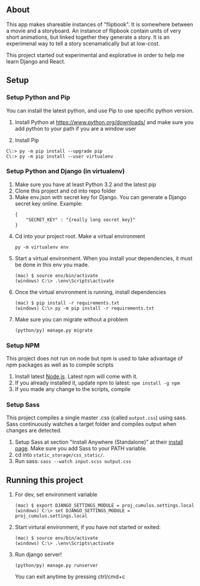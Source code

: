 ## About

This app makes shareable instances of "flipbook". It is somewhere between a movie and a storyboard. An instance of flipbook contain units of very short animations, but linked together they generate a story. It is an experimenal way to tell a story scenamatically but at low-cost.

This project started out experimental and explorative in order to help me learn Django and React. 


## Setup 

### Setup Python and Pip
You can install the latest python, and use Pip to use specific python version.  
1. Install Python at https://www.python.org/downloads/ and make sure you add python to your path if you are a window user

2. Install Pip
```
C\:> py -m pip install --upgrade pip
C\:> py -m pip install --user virtualenv
```

### Setup Python and Django (in virtualenv)
1. Make sure you have at least Python 3.2 and the latest pip
2. Clone this project and cd into repo folder
3. Make env.json with secret key for Django. You can generate a Django secret key online.
Example: 
    ```
    {
        "SECRET_KEY" : "{really long secret key}"
    }
    ```
4. Cd into your project root. Make a virtual environment
    ```
    py -m virtualenv env
    ```
5. Start a virtual environment. When you install your dependencies, it must be done in this env you made.
    ```
    (mac) $ source env/bin/activate
    (windows) C:\> .\env\Scripts\activate
    ```
6. Once the virtual environment is running, install dependencies
    ```
    (mac) $ pip install -r requirements.txt 
    (windows) C:\> py -m pip install -r requirements.txt
    ```
7. Make sure you can migrate without a problem
    ```
    (python/py) manage.py migrate
    ```


### Setup NPM
This project does not run on node but npm is used to take advantage of npm packages as well as to compile scripts

1. Install latest [Node.js](https://nodejs.org/). Latest npm will come with it.
2. If you already installed it, update npm to latest: `npm install -g npm`
3. If you made any change to the scripts, compile 


### Setup Sass
This project compiles a single master .css (called `output.css`) using sass. Sass continuously watches a target folder and compiles output when changes are detected.

1. Setup Sass at section "Install Anywhere (Standalone)" at their [install page](https://sass-lang.com/install). Make sure you add Sass to your PATH variable.
2. cd into `static_storage/css_static/`.
3. Run sass: `sass --watch input.scss output.css`

## Running this project 

1. For dev, set environment variable
    ```
    (mac) $ export DJANGO_SETTINGS_MODULE = proj_cumulus.settings.local
    (windows) C:\> set DJANGO_SETTINGS_MODULE = proj_cumulus.settings.local
    ```
2. Start virtural environment, if you have not started or exited: 
    ```
    (mac) $ source env/bin/activate 
    (windows) C:\> .\env\Scripts\activate
    ```
3. Run django server!
    ```
    (python/py) manage.py runserver
    ```
    You can exit anytime by pressing ctrl/cmd+c